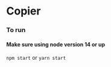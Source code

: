 # Copier
### To run
#### Make sure using node version 14 or up

```npm start``` or ```yarn start```
